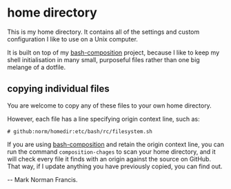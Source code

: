 home directory
==============

This is my home directory. It contains all of the settings and custom 
configuration I like to use on a Unix computer.

It is built on top of my [bash-composition] project, because I like to
keep my shell initialisation in many small, purposeful files rather than
one big melange of a dotfile.

## copying individual files

You are welcome to copy any of these files to your own home directory.

However, each file has a line specifying origin context line, such as:

    # github:norm/homedir:etc/bash/rc/filesystem.sh

If you are using [bash-composition] and retain the origin context line,
you can run the command `composition-chages` to scan your home directory,
and it will check every file it finds with an origin against the source
on GitHub. That way, if I update anything you have previously copied,
you can find out.

-- Mark Norman Francis.

[bash-composition]: https://github.com/norm/bash-composition
